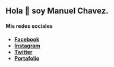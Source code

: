 ## Hola 👋 soy Manuel Chavez.

#### Mis redes sociales
* **[Facebook](https://www.facebook.com/mmedinasv)**
* **[Instagram](https://www.instagram.com/mmedinasv__/)**
* **[Twitter](https://www.twitter.com/mmedinasv)**
* **[Portafolio](https://www.manuelchavez.ga)**

